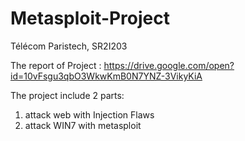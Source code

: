# Metasploit-Project
Télécom Paristech, SR2I203


The report of Project : https://drive.google.com/open?id=10vFsgu3qbO3WkwKmB0N7YNZ-3VikyKiA

The project include 2 parts:

1. attack web with Injection Flaws
2. attack WIN7 with metasploit 
